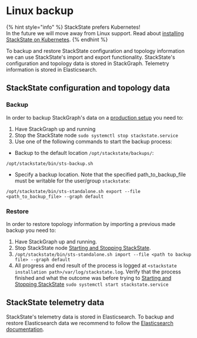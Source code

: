 # Linux backup

{% hint style="info" %}
StackState prefers Kubernetes!  
In the future we will move away from Linux support. Read about [installing StackState on Kubernetes](/setup/kubernetes_install/README.md).
{% endhint %}

To backup and restore StackState configuration and topology information we can use StackState's import and export functionality. StackState's configuration and topology data is stored in StackGraph. Telemetry information is stored in Elasticsearch.

## StackState configuration and topology data

### Backup

In order to backup StackGraph's data on a [production setup](/setup/linux_install/production-installation.md) you need to:

1. Have StackGraph up and running
2. Stop the StackState node `sudo systemctl stop stackstate.service`
3. Use one of the following commands to start the backup process:
  * Backup to the default location `/opt/stackstate/backups/`:
  ```
  /opt/stackstate/bin/sts-backup.sh
  ```
  *  Specify a backup location. Note that the specified path_to_backup_file must be writable for the user/group `stackstate`:
  ```
  /opt/stackstate/bin/sts-standalone.sh export --file <path_to_backup_file> --graph default
  ```

### Restore

In order to restore topology information by importing a previous made backup you need to:

1. Have StackGraph up and running.
2. Stop StackState node [Starting and Stopping StackState](/setup/linux_install/production-installation.md#starting-and-stopping-stackstate).
3. `/opt/stackstate/bin/sts-standalone.sh import --file <path to backup file> --graph default`
4. All progress and end result of the process is logged at `<stackstate installation path>/var/log/stackstate.log`. Verify that the process finished and what the outcome was before trying to [Starting and Stopping StackState](/setup/linux_install/production-installation.md#starting-and-stopping-stackstate) `sudo systemctl start stackstate.service`

## StackState telemetry data

StackState's telemetry data is stored in Elasticsearch. To backup and restore Elasticsearch data we recommend to follow the [Elasticsearch documentation](https://www.elastic.co/guide/en/elasticsearch/reference/7.3/modules-snapshots.html).

